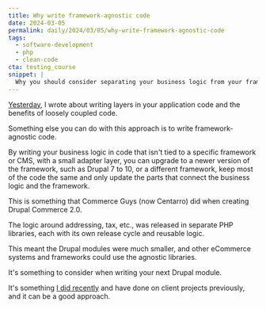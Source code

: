 ```yaml
---
title: Why write framework-agnostic code
date: 2024-03-05
permalink: daily/2024/03/05/why-write-framework-agnostic-code
tags:
  - software-development
  - php
  - clean-code
cta: testing_course
snippet: |
  Why you should consider separating your business logic from your framework code. What benefits does it offer?
---
```


[Yesterday], I wrote about writing layers in your application code and the benefits of loosely coupled code.

Something else you can do with this approach is to write framework-agnostic code.

By writing your business logic in code that isn't tied to a specific framework or CMS, with a small adapter layer, you can upgrade to a newer version of the framework, such as Drupal 7 to 10, or a different framework,  keep most of the code the same and only update the parts that connect the business logic and the framework.

This is something that Commerce Guys (now Centarro) did when creating Drupal Commerce 2.0.

The logic around addressing, tax, etc., was released in separate PHP libraries, each with its own release cycle and reusable logic.

This meant the Drupal modules were much smaller, and other eCommerce systems and frameworks could use the agnostic libraries.

It's something to consider when writing your next Drupal module.

It's something [I did recently][nre parser] and have done on client projects previously, and it can be a good approach.

[nre parser]: https://github.com/opdavies/national-rail-enquiries-feed-parser
[yesterday]: {{site.url}}//daily/2024/03/04/why-you-need-layers-in-your-application-code
